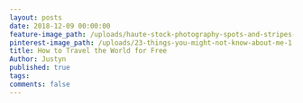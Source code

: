 ```yaml
---
layout: posts
date: 2018-12-09 00:00:00
feature-image_path: /uploads/haute-stock-photography-spots-and-stripes-final-3.jpg
pinterest-image_path: /uploads/23-things-you-might-not-know-about-me-1.png
title: How to Travel the World for Free
Author: Justyn
published: true
tags:
comments: false
---
```

